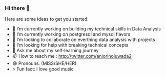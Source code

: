 ### Hi there 👋

Here are some ideas to get you started:

- 🔭 I’m currently working on building my technical skills in Data Analysis
- 🌱 I’m currently working on postgresql and mysql flavors
- 👯 I’m looking to collaborate on everthing data analysis with projects
- 🤔 I’m looking for help with breaking technical concepts
- 💬 Ask me about my self-learning journey
- 📫 How to reach me : http://twitter.com/anjorinoluwada2
- 😄 Pronouns: (MISS/SHE/HER)
- ⚡ Fun fact: I love good music
